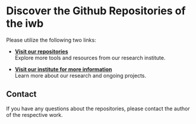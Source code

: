 # Discover the Github Repositories of the iwb


Please utilize the following two links:

- **[Visit our repositories](https://iwb.github.io)**  
Explore more tools and resources from our research institute.

- **[Visit our institute for more information](https://www.mec.ed.tum.de/en/iwb/homepage/)**  
Learn more about our research and ongoing projects.

## Contact 
If you have any questions about the repositories, please contact the author of the respective work.
